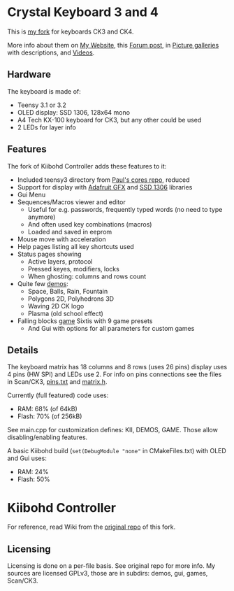 Crystal Keyboard 3 and 4
========================

This is [my fork](https://github.com/cryham/controller/) for keyboards CK3 and CK4.

More info about them on [My Website](http://cryham.tuxfamily.org/portfolio/crystal-keyboard-3-and-4), this [Forum post](https://geekhack.org/index.php?topic=81312.0), in
[Picture galleries](https://photos.google.com/share/AF1QipOSiTtXabEp8hJKx9ejlzOQst0iujq8XjUbXBfdKm8a0mzGJq3DEYh4QgFq9Et07Q?key=SThSS2dkUVVyMDBnem05TzVhN2lXcUxKZlRJVUdR) with descriptions, and [Videos](https://www.youtube.com/channel/UC9-gc9xgEeuSSKB8_dESLGw/videos).

Hardware
--------

The keyboard is made of:
* Teensy 3.1 or 3.2
* OLED display: SSD 1306, 128x64 mono
* A4 Tech KX-100 keyboard for CK3, but any other could be used
* 2 LEDs for layer info

Features
--------

The fork of Kiibohd Controller adds these features to it:
* Included teensy3 directory from [Paul's cores repo](https://github.com/PaulStoffregen/cores), reduced
* Support for display with [Adafruit GFX](https://github.com/adafruit/Adafruit-GFX-Library) and [SSD 1306](https://github.com/adafruit/Adafruit_SSD1306) libraries
* Gui Menu
* Sequences/Macros viewer and editor
  * Useful for e.g. passwords, frequently typed words (no need to type anymore)
  * And often used key combinations (macros)
  * Loaded and saved in eeprom
* Mouse move with acceleration
* Help pages listing all key shortcuts used
* Status pages showing
  * Active layers, protocol
  * Pressed keyes, modifiers, locks
  * When ghosting: columns and rows count
* Quite few [demos](https://www.youtube.com/watch?v=66CksiS55fg):
  * Space, Balls, Rain, Fountain
  * Polygons 2D, Polyhedrons 3D
  * Waving 2D CK logo
  * Plasma (old school effect)
* Falling blocks [game](https://www.youtube.com/watch?v=0s5GEGBwL94) Sixtis with 9 game presets
  * And Gui with options for all parameters for custom games

Details
-------

The keyboard matrix has 18 columns and 8 rows (uses 26 pins) display uses 4 pins (HW SPI) and LEDs use 2.
For info on pins connections see the files in Scan/CK3, [pins.txt](https://github.com/cryham/controller/blob/master/Scan/CK3/pins.txt) and [matrix.h](https://github.com/cryham/controller/blob/master/Scan/CK3/matrix.h).

Currently (full featured) code uses:
* RAM: 68% (of 64kB)
* Flash: 70% (of 256kB)

See main.cpp for customization defines: KII, DEMOS, GAME. Those allow disabling/enabling features.

A basic Kiibohd build (`set(DebugModule "none"` in CMakeFiles.txt) with OLED and Gui uses:
* RAM: 24%
* Flash: 50%



Kiibohd Controller
==================

For reference, read Wiki from the [original repo](https://github.com/kiibohd/controller) of this fork.


Licensing
---------

Licensing is done on a per-file basis. See original repo for more info.
My sources are licensed GPLv3, those are in subdirs: demos, gui, games, Scan/CK3.
